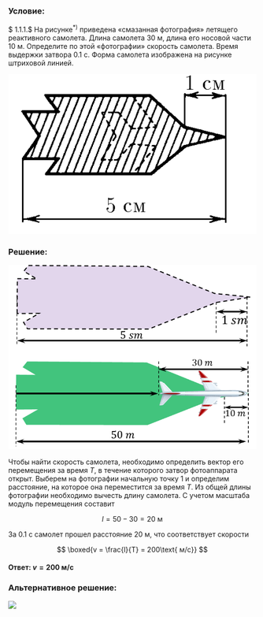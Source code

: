 ###  Условие:

$ 1.1.1.$ На рисунке$^{*)}$ приведена «смазанная фотография» летящего реактивного самолета. Длина самолета $30 \text{ м}$, длина его носовой части $10 \text{ м}$. Определите по этой «фотографии» скорость самолета. Время выдержки затвора $0.1~\text{с}$. Форма самолета изображена на рисунке штриховой линией.

![ К задаче 1.1.1 |507x327, 26%](../../img/1.1.1/statement.png)

###  Решение:

![ 1.1.1. Движение самолёта |747x555, 51%](../../img/1.1.1/1.1.1.png)

Чтобы найти скорость самолета, необходимо определить вектор его перемещения за время $T$, в течение которого затвор фотоаппарата открыт. Выберем на фотографии начальную точку $1$ и определим расстояние, на которое она переместится за время $T$. Из общей длины фотографии необходимо вычесть длину самолета. С учетом масштаба модуль перемещения составит

$$
l=50-30 = 20 \text{ м}
$$

За $0.1\text{ с}$ самолет прошел расстояние $20\text{ м}$, что соответствует скорости

$$
\boxed{v = \frac{l}{T} = 200\text{ м/с}}
$$

#### Ответ: $v = 200~\mathrm{м/с}$

###  Альтернативное решение:

![](https://www.youtube.com/embed/H0fW5PdJCig)
